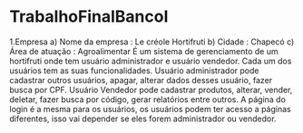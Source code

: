 # TrabalhoFinalBancoI
1.Empresa
a) Nome da empresa : Le créole Hortifruti
b) Cidade : Chapecó
c) Área de atuação : Agroalimentar
É um sistema de gerenciamento de um hortifruti onde tem usuário
administrador e usuário vendedor. Cada um dos usuários tem as suas
funcionalidades.
Usuário administrador pode cadastrar outros usuários, apagar, alterar
dados desses usuário, fazer busca por CPF.
Usuário Vendedor pode cadastrar produtos, alterar, vender, deletar, fazer
busca por código, gerar relatórios entre outros.
A página do login é a mesma para os usuários, os usuários podem ter
acesso a páginas diferentes, isso vai depender se eles forem administrador
ou vendedor.
